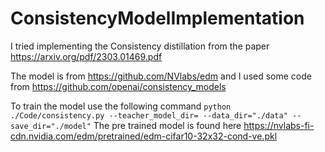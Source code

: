 # ConsistencyModelImplementation

I tried implementing the Consistency distillation from the paper https://arxiv.org/pdf/2303.01469.pdf

The model is from https://github.com/NVlabs/edm and I used some code from https://github.com/openai/consistency_models


To train the model use the following command `python ./Code/consistency.py --teacher_model_dir= --data_dir="./data" --save_dir="./model"`
The pre trained model is found here https://nvlabs-fi-cdn.nvidia.com/edm/pretrained/edm-cifar10-32x32-cond-ve.pkl
